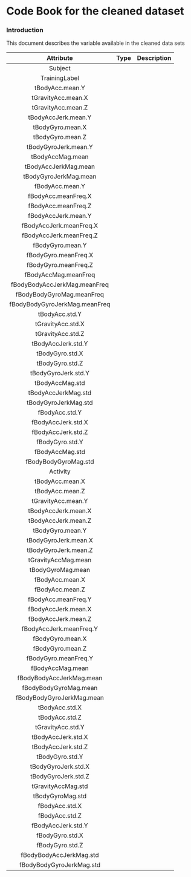 Code Book for the cleaned dataset
======================
### Introduction

This document describes the variable available in the cleaned data sets



|  Attribute           | Type  |  Description |
 |:-------------:| -----:| ---------------------------:|
|Subject|
|TrainingLabel|
|tBodyAcc.mean.Y|
|tGravityAcc.mean.X|
|tGravityAcc.mean.Z|
|tBodyAccJerk.mean.Y|
|tBodyGyro.mean.X|
|tBodyGyro.mean.Z|
|tBodyGyroJerk.mean.Y|
|tBodyAccMag.mean|
|tBodyAccJerkMag.mean|
|tBodyGyroJerkMag.mean|
|fBodyAcc.mean.Y|
|fBodyAcc.meanFreq.X|
|fBodyAcc.meanFreq.Z|
|fBodyAccJerk.mean.Y|
|fBodyAccJerk.meanFreq.X|
|fBodyAccJerk.meanFreq.Z|
|fBodyGyro.mean.Y |
|fBodyGyro.meanFreq.X|
|fBodyGyro.meanFreq.Z|
|fBodyAccMag.meanFreq|
|fBodyBodyAccJerkMag.meanFreq|
|fBodyBodyGyroMag.meanFreq|
|fBodyBodyGyroJerkMag.meanFreq
|tBodyAcc.std.Y|
|tGravityAcc.std.X|
|tGravityAcc.std.Z|
|tBodyAccJerk.std.Y|
|tBodyGyro.std.X|
|tBodyGyro.std.Z|
|tBodyGyroJerk.std.Y |
|tBodyAccMag.std|
|tBodyAccJerkMag.std|
|tBodyGyroJerkMag.std|
|fBodyAcc.std.Y|
|fBodyAccJerk.std.X|
|fBodyAccJerk.std.Z |
|fBodyGyro.std.Y |
|fBodyAccMag.std|
|fBodyBodyGyroMag.std|
|Activity |
|tBodyAcc.mean.X |
|tBodyAcc.mean.Z|
|tGravityAcc.mean.Y|
|tBodyAccJerk.mean.X|
|tBodyAccJerk.mean.Z  |
|tBodyGyro.mean.Y     |
|tBodyGyroJerk.mean.X |
|tBodyGyroJerk.mean.Z |
|tGravityAccMag.mean  |
|tBodyGyroMag.mean    |
|fBodyAcc.mean.X      |
|fBodyAcc.mean.Z      |
|fBodyAcc.meanFreq.Y  |
|fBodyAccJerk.mean.X  |
|fBodyAccJerk.mean.Z  |
|fBodyAccJerk.meanFreq.Y |
|fBodyGyro.mean.X |
|fBodyGyro.mean.Z |
|fBodyGyro.meanFreq.Y |
|fBodyAccMag.mean |
|fBodyBodyAccJerkMag.mean|
|fBodyBodyGyroMag.mean |
|fBodyBodyGyroJerkMag.mean |
|tBodyAcc.std.X |
|tBodyAcc.std.Z |
|tGravityAcc.std.Y |
|tBodyAccJerk.std.X  |
|tBodyAccJerk.std.Z |
|tBodyGyro.std.Y     |
|tBodyGyroJerk.std.X |
|tBodyGyroJerk.std.Z |
|tGravityAccMag.std  |
|tBodyGyroMag.std    |
|fBodyAcc.std.X      |
|fBodyAcc.std.Z      |
|fBodyAccJerk.std.Y  |
|fBodyGyro.std.X     |
|fBodyGyro.std.Z     |
|fBodyBodyAccJerkMag.std   |
|fBodyBodyGyroJerkMag.std |

